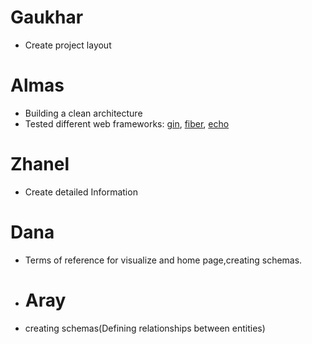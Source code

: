 # Gaukhar
* Create project layout
# Almas
* Building a clean architecture
* Tested different web frameworks: [gin](https://github.com/gin-gonic/gin), [fiber](https://github.com/gofiber/fiber), [echo](https://github.com/labstack/echo)
# Zhanel 
* Create detailed Information 
# Dana
* Terms of reference for visualize and home page,creating schemas.
* # Aray
* creating schemas(Defining relationships between entities)
